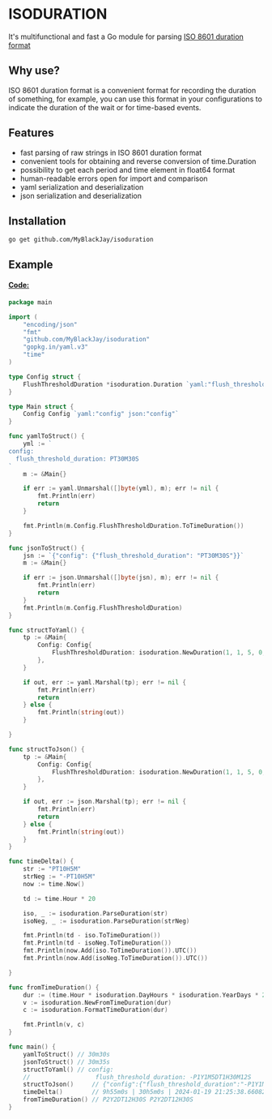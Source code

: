# ISODURATION
It's multifunctional and fast a Go module for parsing [ISO 8601 duration format](https://www.digi.com/resources/documentation/digidocs/90001488-13/reference/r_iso_8601_duration_format.htm)


## Why use?
ISO 8601 duration format is a convenient format for recording the duration of something, for example, you can use this format in your configurations to indicate the duration of the wait or for time-based events.

## Features
- fast parsing of raw strings in ISO 8601 duration format
- convenient tools for obtaining and reverse conversion of time.Duration
- possibility to get each period and time element in float64 format
- human-readable errors open for import and comparison
- yaml serialization and deserialization
- json serialization and deserialization 

## Installation
```
go get github.com/MyBlackJay/isoduration
```

## Example

#### [Code:](https://go.dev/play/p/SPc-oa4lcNi)
```go
package main

import (
	"encoding/json"
	"fmt"
	"github.com/MyBlackJay/isoduration"
	"gopkg.in/yaml.v3"
	"time"
)

type Config struct {
	FlushThresholdDuration *isoduration.Duration `yaml:"flush_threshold_duration" json:"flush_threshold_duration"`
}

type Main struct {
	Config Config `yaml:"config" json:"config"`
}

func yamlToStruct() {
	yml := `
config:
  flush_threshold_duration: PT30M30S
`
	m := &Main{}

	if err := yaml.Unmarshal([]byte(yml), m); err != nil {
		fmt.Println(err)
		return
	}

	fmt.Println(m.Config.FlushThresholdDuration.ToTimeDuration())
}

func jsonToStruct() {
	jsn := `{"config": {"flush_threshold_duration": "PT30M30S"}}`
	m := &Main{}

	if err := json.Unmarshal([]byte(jsn), m); err != nil {
		fmt.Println(err)
		return
	}
	fmt.Println(m.Config.FlushThresholdDuration)
}

func structToYaml() {
	tp := &Main{
		Config: Config{
			FlushThresholdDuration: isoduration.NewDuration(1, 1, 5, 0, 1, 30, 12, true),
		},
	}

	if out, err := yaml.Marshal(tp); err != nil {
		fmt.Println(err)
		return
	} else {
		fmt.Println(string(out))
	}

}

func structToJson() {
	tp := &Main{
		Config: Config{
			FlushThresholdDuration: isoduration.NewDuration(1, 1, 5, 0, 1, 30, 12, true),
		},
	}

	if out, err := json.Marshal(tp); err != nil {
		fmt.Println(err)
		return
	} else {
		fmt.Println(string(out))
	}
}

func timeDelta() {
	str := "PT10H5M"
	strNeg := "-PT10H5M"
	now := time.Now()

	td := time.Hour * 20

	iso, _ := isoduration.ParseDuration(str)
	isoNeg, _ := isoduration.ParseDuration(strNeg)

	fmt.Println(td - iso.ToTimeDuration())
	fmt.Println(td - isoNeg.ToTimeDuration())
	fmt.Println(now.Add(iso.ToTimeDuration()).UTC())
	fmt.Println(now.Add(isoNeg.ToTimeDuration()).UTC())

}

func fromTimeDuration() {
	dur := (time.Hour * isoduration.DayHours * isoduration.YearDays * 2) + (60 * time.Hour) + (30 * time.Second)
	v := isoduration.NewFromTimeDuration(dur)
	c := isoduration.FormatTimeDuration(dur)

	fmt.Println(v, c)
}

func main() {
	yamlToStruct() // 30m30s
	jsonToStruct() // 30m35s
	structToYaml() // config:
	//                  flush_threshold_duration: -P1Y1M5DT1H30M12S
	structToJson()     // {"config":{"flush_threshold_duration":"-P1Y1M5DT1H30M12S"}}
	timeDelta()        // 9h55m0s | 30h5m0s | 2024-01-19 21:25:38.660823592 +0000 UTC | 2024-01-19 01:15:38.660823592 +0000 UTC
	fromTimeDuration() // P2Y2DT12H30S P2Y2DT12H30S
}

```

